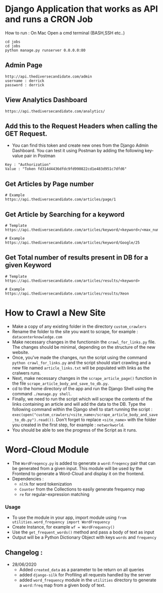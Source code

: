 # Django Application that works as API and runs a CRON Job

How to run :
On Mac
Open a cmd terminal (BASH,SSH etc..)

```
cd jobs
cd jobs
python manage.py runserver 0.0.0.0:80
```

## Admin Page

```
http://api.thediversecandidate.com/admin
username : derrick
password : derrick
```

## View Analytics Dashboard

```
https://api.thediversecandidate.com/analytics/
```

## Add this to the Request Headers when calling the GET Request.

- You can find this token and create new ones from the Django Admin Dashboard. You can test it using Postman by adding the following key-value pair in Postman

```
Key : "Authorization"
Value : "Token fd314d4436dfdc9fd990822cd1e483d951c7dfd6"
```

## Get Articles by Page number

```
# Example
https://api.thediversecandidate.com/articles/page/1
```

## Get Article by Searching for a keyword

```
# Template
https://api.thediversecandidate.com/articles/keyword/<keyword>/<max_number_of_results>

# Example
https://api.thediversecandidate.com/articles/keyword/Google/25
```

## Get Total number of results present in DB for a given Keyword

```
# Template
https://api.thediversecandidate.com/articles/results/<keyword>

# Example
https://api.thediversecandidate.com/articles/results/Xeon
```

# How to Crawl a New Site

- Make a copy of any existing folder in the directory `custom_crawlers`
- Rename the folder to the site you want to scrape, for example : `datacenterknowledge.com`
- Make necessary changes in the functionsin the `crawl_for_links.py` file. The changes should be minimal, depending on the structure of the new website.
- Once, you've made the changes, run the script using the command `python crawl_for_links.py` and the script should start crawling and a new file named `article_links.txt` will be populated with links as the cralwers runs.
- Next, make necessary changes in the `scrape_article_page()` function in the file `scrape_article_body_and_save_to_db.py`.
- cd to the home directory of the app and run the Django Shell using the command `./manage.py shell`.
- Finally, we need to run the script which will scrape the contents of the links containing an article and will add the data to the DB. Type the following command within the Django shell to start running the script : `exec(open("custom_crawlers/<site_name>/scrape_article_body_and_save_to_db.py").read())`. Don't forget to replace `<site_name>` with the folder you created in the first step, for example : `networkworld`.
- You should be able to see the progress of the Script as it runs.

# Word-Cloud Module

- The `WordFreqency.py` is added to generate a `word:freqency` pair that can be generated from a given input. This module will be used by the Frontend to generate a Word-Cloud and display it on the frontend.
- Dependencies :
  - `nltk` for word tokenization
  - `Counter` from the Collections to easily generate frequency map
  - `re` for regular-expression matching

### Usage

- To use the module in your app, import module using `from utilities.word_frequency import WordFrequency`
- Create Instance, for example `wf = WordFrequency()`
- Use the `get_frequent_words()` method and pass a body of text as input
- Output will be a Python Dictionary Object with keys `words` and `frequency`

## Changelog :

- 28/06/2020
  - Added `created_data` as a parameter to be return on all queries
  - added `django-silk` for Profiling all requests handled by the server
  - added `word_frequency` module in the `utilities` directory to generate a `word:freq` map from a given body of text.
